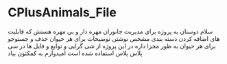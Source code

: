 # CPlusAnimals_File
سلام دوستان یه پروژه برای مدیریت جانوران مهره دار و بی مهره هستش که قابلیت های 
اضافه کردن 
دسته بندی مشخص
نوشتن توضیحات برای هر حیوان
حذف و جستوجو برای هر حیوان به ظور مجزا داره
در این پروژه از شی گرایی و توابع و فایل ها در سی پلاس پلاس استفاده شده است 
امیدوارم به کمکتون بیاد 
